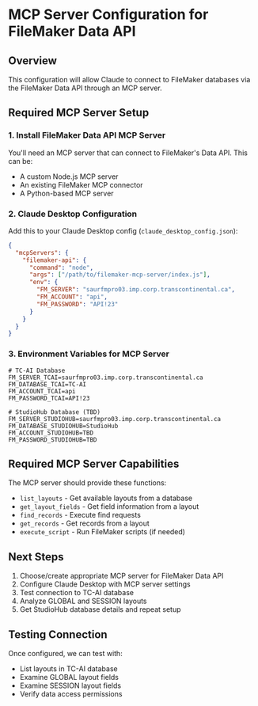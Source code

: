 # MCP Server Configuration for FileMaker Data API

## Overview
This configuration will allow Claude to connect to FileMaker databases via the FileMaker Data API through an MCP server.

## Required MCP Server Setup

### 1. Install FileMaker Data API MCP Server
You'll need an MCP server that can connect to FileMaker's Data API. This can be:
- A custom Node.js MCP server
- An existing FileMaker MCP connector
- A Python-based MCP server

### 2. Claude Desktop Configuration
Add this to your Claude Desktop config (`claude_desktop_config.json`):

```json
{
  "mcpServers": {
    "filemaker-api": {
      "command": "node",
      "args": ["/path/to/filemaker-mcp-server/index.js"],
      "env": {
        "FM_SERVER": "saurfmpro03.imp.corp.transcontinental.ca",
        "FM_ACCOUNT": "api",
        "FM_PASSWORD": "API!23"
      }
    }
  }
}
```

### 3. Environment Variables for MCP Server
```env
# TC-AI Database
FM_SERVER_TCAI=saurfmpro03.imp.corp.transcontinental.ca
FM_DATABASE_TCAI=TC-AI
FM_ACCOUNT_TCAI=api
FM_PASSWORD_TCAI=API!23

# StudioHub Database (TBD)
FM_SERVER_STUDIOHUB=saurfmpro03.imp.corp.transcontinental.ca
FM_DATABASE_STUDIOHUB=StudioHub
FM_ACCOUNT_STUDIOHUB=TBD
FM_PASSWORD_STUDIOHUB=TBD
```

## Required MCP Server Capabilities

The MCP server should provide these functions:
- `list_layouts` - Get available layouts from a database
- `get_layout_fields` - Get field information from a layout
- `find_records` - Execute find requests
- `get_records` - Get records from a layout
- `execute_script` - Run FileMaker scripts (if needed)

## Next Steps
1. Choose/create appropriate MCP server for FileMaker Data API
2. Configure Claude Desktop with MCP server settings
3. Test connection to TC-AI database
4. Analyze GLOBAL and SESSION layouts
5. Get StudioHub database details and repeat setup

## Testing Connection
Once configured, we can test with:
- List layouts in TC-AI database
- Examine GLOBAL layout fields
- Examine SESSION layout fields
- Verify data access permissions
